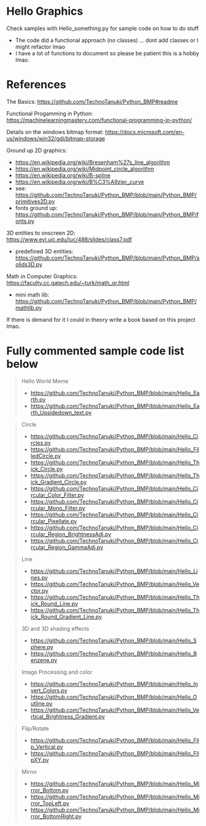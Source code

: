 # Hello Graphics
Check samples with Hello_something.py for sample code on how to do stuff
* The code did a functional approach (no classes) ... dont add classes or I might refactor lmao
* I have a lot of functions to document so please be patient this is a hobby lmao.

# References

The Basics: https://github.com/TechnoTanuki/Python_BMP#readme

Functional Progamming in Python: https://machinelearningmastery.com/functional-programming-in-python/

Details on the windows bitmap format: https://docs.microsoft.com/en-us/windows/win32/gdi/bitmap-storage

Ground up 2D graphics: 
* https://en.wikipedia.org/wiki/Bresenham%27s_line_algorithm 
* https://en.wikipedia.org/wiki/Midpoint_circle_algorithm
* https://en.wikipedia.org/wiki/B-spline
* https://en.wikipedia.org/wiki/B%C3%A9zier_curve
* see: https://github.com/TechnoTanuki/Python_BMP/blob/main/Python_BMP/primitives2D.py
* fonts ground up: https://github.com/TechnoTanuki/Python_BMP/blob/main/Python_BMP/fonts.py

3D entities to onscreen 2D: https://www.evl.uic.edu/luc/488/slides/class7.pdf
* predefined 3D entities: https://github.com/TechnoTanuki/Python_BMP/blob/main/Python_BMP/solids3D.py 

Math in Computer Graphics: https://faculty.cc.gatech.edu/~turk/math_gr.html 
* mini math lib: https://github.com/TechnoTanuki/Python_BMP/blob/main/Python_BMP/mathlib.py
 
If there is demand for it I could in theory write a book based on this project lmao.

# Fully commented sample code list below

> Hello World Meme
> * https://github.com/TechnoTanuki/Python_BMP/blob/main/Hello_Earth.py
> * https://github.com/TechnoTanuki/Python_BMP/blob/main/Hello_Earth_Upsidedown_text.py

> Circle 
>* https://github.com/TechnoTanuki/Python_BMP/blob/main/Hello_Circles.py
>* https://github.com/TechnoTanuki/Python_BMP/blob/main/Hello_FilledCircle.py
>* https://github.com/TechnoTanuki/Python_BMP/blob/main/Hello_Thick_Circle.py
>* https://github.com/TechnoTanuki/Python_BMP/blob/main/Hello_Thick_Gradient_Circle.py
>* https://github.com/TechnoTanuki/Python_BMP/blob/main/Hello_Circular_Color_Filter.py
>* https://github.com/TechnoTanuki/Python_BMP/blob/main/Hello_Circular_Mono_Filter.py
>* https://github.com/TechnoTanuki/Python_BMP/blob/main/Hello_Circular_Pixellate.py
>* https://github.com/TechnoTanuki/Python_BMP/blob/main/Hello_Circular_Region_BrightnessAdj.py
>* https://github.com/TechnoTanuki/Python_BMP/blob/main/Hello_Circular_Region_GammaAdj.py

> Line
>* https://github.com/TechnoTanuki/Python_BMP/blob/main/Hello_Lines.py
>* https://github.com/TechnoTanuki/Python_BMP/blob/main/Hello_Vector.py
>* https://github.com/TechnoTanuki/Python_BMP/blob/main/Hello_Thick_Round_Line.py
>* https://github.com/TechnoTanuki/Python_BMP/blob/main/Hello_Thick_Round_Gradient_Line.py

> 3D and 3D shading effects
>* https://github.com/TechnoTanuki/Python_BMP/blob/main/Hello_Sphere.py
>* https://github.com/TechnoTanuki/Python_BMP/blob/main/Hello_Benzene.py

> Image Processing and color
>* https://github.com/TechnoTanuki/Python_BMP/blob/main/Hello_Invert_Colors.py
>* https://github.com/TechnoTanuki/Python_BMP/blob/main/Hello_Outline.py
>* https://github.com/TechnoTanuki/Python_BMP/blob/main/Hello_Vertical_Brightness_Gradient.py

>Flip/Rotate
>* https://github.com/TechnoTanuki/Python_BMP/blob/main/Hello_Flip_Vertical.py
>* https://github.com/TechnoTanuki/Python_BMP/blob/main/Hello_FlipXY.py

> Mirror 
>* https://github.com/TechnoTanuki/Python_BMP/blob/main/Hello_Mirror_Bottom.py
>* https://github.com/TechnoTanuki/Python_BMP/blob/main/Hello_Mirror_TopLeft.py
>* https://github.com/TechnoTanuki/Python_BMP/blob/main/Hello_Mirror_BottomRight.py
